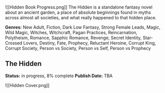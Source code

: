 ![[Hidden Book Progress.png]]
The Hidden is a standalone fantasy novel about an ancient garden, a place of absolute beginnings found in myths across almost all societies, and what really happened to that hidden place.

**Genres:** New Adult, Fiction, Dark Low Fantasy, Strong Female Leads, Magic, Wild Magic, Witches, Witchcraft, Pagan Practices, Reincarnation, Polytheism, Romance, Sapphic Romance, Revenge, Secret Identity, Star-Crossed Lovers, Destiny, Fate, Prophecy, Reluctant Heroine, Corrupt King, Corrupt Society, Person vs Society, Person vs Self, Person vs Prophecy
## The Hidden
**Status:** in progress, 8% complete
**Publish Date:** TBA

![[Hidden Cover.png]]